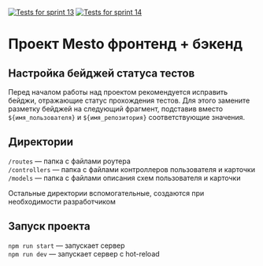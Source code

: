 [![Tests for sprint 13](https://github.com/timofeykafanov/express-mesto-gha/actions/workflows/tests-13-sprint.yml/badge.svg)](https://github.com/timofeykafanov/express-mesto-gha/actions/workflows/tests-13-sprint.yml) [![Tests for sprint 14](https://github.com/timofeykafanov/express-mesto-gha/actions/workflows/tests-14-sprint.yml/badge.svg)](https://github.com/timofeykafanov/express-mesto-gha/actions/workflows/tests-14-sprint.yml)
# Проект Mesto фронтенд + бэкенд



## Настройка бейджей статуса тестов
Перед началом работы над проектом рекомендуется исправить бейджи, отражающие статус прохождения тестов.
Для этого замените разметку бейджей на следующий фрагмент, подставив вместо `${имя_пользователя}` и `${имя_репозитория}` соответствующие значения.

## Директории

`/routes` — папка с файлами роутера  
`/controllers` — папка с файлами контроллеров пользователя и карточки   
`/models` — папка с файлами описания схем пользователя и карточки  
  
Остальные директории вспомогательные, создаются при необходимости разработчиком

## Запуск проекта

`npm run start` — запускает сервер   
`npm run dev` — запускает сервер с hot-reload
